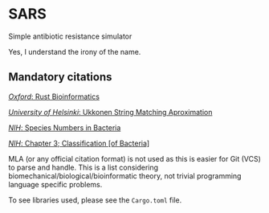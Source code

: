 # SARS
Simple antibiotic resistance simulator

Yes, I understand the irony of the name.

## Mandatory citations
[*Oxford*: Rust Bioinformatics](http://bioinformatics.oxfordjournals.org/content/early/2015/10/06/bioinformatics.btv573.short?rss=1)

[*University of Helsinki*: Ukkonen String Matching Aproximation](https://www.sciencedirect.com/science/article/pii/S0019995885800462)

[*NIH*: Species Numbers in Bacteria](https://www.ncbi.nlm.nih.gov/pmc/articles/PMC3160642/)

[*NIH*: Chapter 3; Classification [of Bacteria]](https://www.ncbi.nlm.nih.gov/books/NBK8406/)

MLA (or any official citation format) is not used as this is easier for Git (VCS) to parse and handle. This is a list considering biomechanical/biological/bioinformatic theory, not trivial programming language specific problems.

To see libraries used, please see the `Cargo.toml` file.

